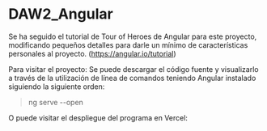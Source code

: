 # DAW2_Angular

Se ha seguido el tutorial de Tour of Heroes de Angular para este proyecto, modificando pequeños detalles para darle un mínimo de características personales al proyecto. (https://angular.io/tutorial)

Para visitar el proyecto:
Se puede descargar el código fuente y visualizarlo a través de la utilización de línea de comandos teniendo Angular instalado siguiendo la siguiente orden: 

> ng serve --open

O puede visitar el despliegue del programa en Vercel: 
